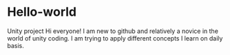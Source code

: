 # Hello-world
Unity project
Hi everyone!
I am new to github and relatively a novice in the world of unity coding.
I am trying to apply different concepts I learn on daily basis.
